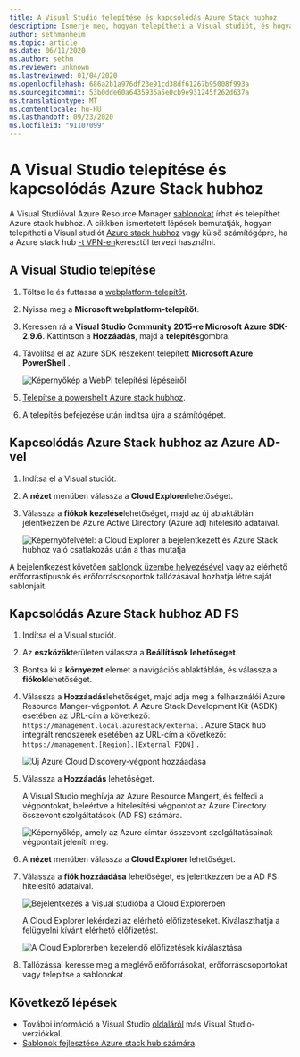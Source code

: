 ```yaml
---
title: A Visual Studio telepítése és kapcsolódás Azure Stack hubhoz
description: Ismerje meg, hogyan telepítheti a Visual studiót, és hogyan csatlakozhat Azure Stack hubhoz.
author: sethmanheim
ms.topic: article
ms.date: 06/11/2020
ms.author: sethm
ms.reviewer: unknown
ms.lastreviewed: 01/04/2020
ms.openlocfilehash: 686a2b1a976df23e91cd38df61267b95008f993a
ms.sourcegitcommit: 53b0dde60a6435936a5e0cb9e931245f262d637a
ms.translationtype: MT
ms.contentlocale: hu-HU
ms.lasthandoff: 09/23/2020
ms.locfileid: "91107099"
---
```

# <a name="install-visual-studio-and-connect-to-azure-stack-hub"></a>A Visual Studio telepítése és kapcsolódás Azure Stack hubhoz

A Visual Studióval Azure Resource Manager [sablonokat](azure-stack-arm-templates.md) írhat és telepíthet Azure stack hubhoz. A cikkben ismertetett lépések bemutatják, hogyan telepítheti a Visual studiót [Azure stack hubhoz](../asdk/asdk-connect.md#connect-to-azure-stack-using-rdp) vagy külső számítógépre, ha a Azure stack hub [-t VPN-en](../asdk/asdk-connect.md#connect-to-azure-stack-using-vpn)keresztül tervezi használni.

## <a name="install-visual-studio"></a>A Visual Studio telepítése

1. Töltse le és futtassa a [webplatform-telepítőt](https://www.microsoft.com/web/downloads/platform.aspx).  

2. Nyissa meg a **Microsoft webplatform-telepítőt**.

3. Keressen rá a **Visual Studio Community 2015-re Microsoft Azure SDK-2.9.6**. Kattintson a **Hozzáadás**, majd a **telepítés**gombra.

4. Távolítsa el az Azure SDK részeként telepített **Microsoft Azure PowerShell** .

    ![Képernyőkép a WebPI telepítési lépéseiről](./media/azure-stack-install-visual-studio/image1.png)

5. [Telepítse a powershellt Azure stack hubhoz](../operator/azure-stack-powershell-install.md).

6. A telepítés befejezése után indítsa újra a számítógépet.

## <a name="connect-to-azure-stack-hub-with-azure-ad"></a>Kapcsolódás Azure Stack hubhoz az Azure AD-vel

1. Indítsa el a Visual studiót.

2. A **nézet** menüben válassza a **Cloud Explorer**lehetőséget.

3. Válassza a **fiókok kezelése**lehetőséget, majd az új ablaktáblán jelentkezzen be Azure Active Directory (Azure ad) hitelesítő adataival.  

    ![Képernyőfelvétel: a Cloud Explorer a bejelentkezett és Azure Stack hubhoz való csatlakozás után a thas mutatja](./media/azure-stack-install-visual-studio/image2.png)

A bejelentkezést követően [sablonok üzembe helyezésével](azure-stack-deploy-template-visual-studio.md) vagy az elérhető erőforrástípusok és erőforráscsoportok tallózásával hozhatja létre saját sablonjait.  

## <a name="connect-to-azure-stack-hub-with-ad-fs"></a>Kapcsolódás Azure Stack hubhoz AD FS

1. Indítsa el a Visual studiót.

2. Az **eszközök**területen válassza a **Beállítások lehetőséget**.

3. Bontsa ki a **környezet** elemet a navigációs ablaktáblán, és válassza a **fiókok**lehetőséget.

4. Válassza a **Hozzáadás**lehetőséget, majd adja meg a felhasználói Azure Resource Manger-végpontot. A Azure Stack Development Kit (ASDK) esetében az URL-cím a következő: `https://management.local.azurestack/external` .  Azure Stack hub integrált rendszerek esetében az URL-cím a következő: `https://management.[Region}.[External FQDN]` .

    ![Új Azure Cloud Discovery-végpont hozzáadása](./media/azure-stack-install-visual-studio/image5.png)

5. Válassza a **Hozzáadás** lehetőséget.  

    A Visual Studio meghívja az Azure Resource Mangert, és felfedi a végpontokat, beleértve a hitelesítési végpontot az Azure Directory összevont szolgáltatások (AD FS) számára.

    ![Képernyőkép, amely az Azure címtár összevont szolgáltatásainak végpontait jeleníti meg.](./media/azure-stack-install-visual-studio/image6.png)

6. A **nézet** menüben válassza a **Cloud Explorer** lehetőséget.

7. Válassza a **fiók hozzáadása** lehetőséget, és jelentkezzen be a AD FS hitelesítő adataival.  

    ![Bejelentkezés a Visual studióba a Cloud Explorerben](./media/azure-stack-install-visual-studio/image7.png)

    A Cloud Explorer lekérdezi az elérhető előfizetéseket. Kiválaszthatja a felügyelni kívánt elérhető előfizetést.

    ![A Cloud Explorerben kezelendő előfizetések kiválasztása](./media/azure-stack-install-visual-studio/image8.png)

8. Tallózással keresse meg a meglévő erőforrásokat, erőforráscsoportokat vagy telepítse a sablonokat.

## <a name="next-steps"></a>Következő lépések

- További információ a Visual Studio [oldaláról](/visualstudio/install/install-visual-studio-versions-side-by-side) más Visual Studio-verziókkal.
- [Sablonok fejlesztése Azure stack hub számára](azure-stack-develop-templates.md).
